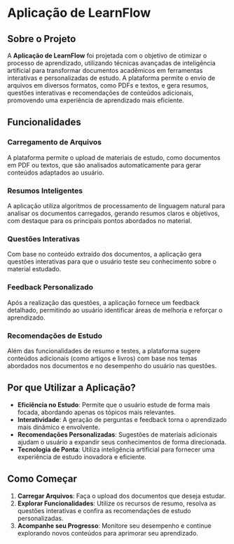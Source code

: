 # Aplicação de LearnFlow

## Sobre o Projeto

A **Aplicação de LearnFlow** foi projetada com o objetivo de otimizar o processo de aprendizado, utilizando técnicas avançadas de inteligência artificial para transformar documentos acadêmicos em ferramentas interativas e personalizadas de estudo. A plataforma permite o envio de arquivos em diversos formatos, como PDFs e textos, e gera resumos, questões interativas e recomendações de conteúdos adicionais, promovendo uma experiência de aprendizado mais eficiente.

## Funcionalidades

### Carregamento de Arquivos
A plataforma permite o upload de materiais de estudo, como documentos em PDF ou textos, que são analisados automaticamente para gerar conteúdos adaptados ao usuário.

### Resumos Inteligentes
A aplicação utiliza algoritmos de processamento de linguagem natural para analisar os documentos carregados, gerando resumos claros e objetivos, com destaque para os principais pontos abordados no material.

### Questões Interativas
Com base no conteúdo extraído dos documentos, a aplicação gera questões interativas para que o usuário teste seu conhecimento sobre o material estudado.

### Feedback Personalizado
Após a realização das questões, a aplicação fornece um feedback detalhado, permitindo ao usuário identificar áreas de melhoria e reforçar o aprendizado.

### Recomendações de Estudo
Além das funcionalidades de resumo e testes, a plataforma sugere conteúdos adicionais (como artigos e livros) com base nos temas abordados nos documentos e no desempenho do usuário nas questões.

## Por que Utilizar a Aplicação?

- **Eficiência no Estudo**: Permite que o usuário estude de forma mais focada, abordando apenas os tópicos mais relevantes.
- **Interatividade**: A geração de perguntas e feedback torna o aprendizado mais dinâmico e envolvente.
- **Recomendações Personalizadas**: Sugestões de materiais adicionais ajudam o usuário a expandir seus conhecimentos de forma direcionada.
- **Tecnologia de Ponta**: Utiliza inteligência artificial para fornecer uma experiência de estudo inovadora e eficiente.

## Como Começar

1. **Carregar Arquivos**: Faça o upload dos documentos que deseja estudar.
2. **Explorar Funcionalidades**: Utilize os recursos de resumo, resolva as questões interativas e confira as recomendações de estudo personalizadas.
3. **Acompanhe seu Progresso**: Monitore seu desempenho e continue explorando novos conteúdos para aprimorar seu aprendizado.

